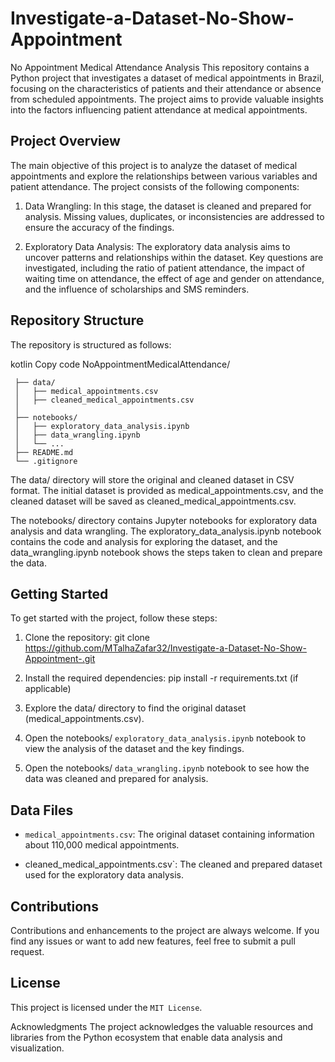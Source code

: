 # Investigate-a-Dataset-No-Show-Appointment

No Appointment Medical Attendance Analysis
This repository contains a Python project that investigates a dataset of medical appointments in Brazil, focusing on the characteristics of patients and their attendance or absence from scheduled appointments. The project aims to provide valuable insights into the factors influencing patient attendance at medical appointments.

## Project Overview
The main objective of this project is to analyze the dataset of medical appointments and explore the relationships between various variables and patient attendance. The project consists of the following components:

1. Data Wrangling: In this stage, the dataset is cleaned and prepared for analysis. Missing values, duplicates, or inconsistencies are addressed to ensure the accuracy of the findings.

2. Exploratory Data Analysis: The exploratory data analysis aims to uncover patterns and relationships within the dataset. Key questions are investigated, including the ratio of patient attendance, the impact of waiting time on attendance, the effect of age and gender on attendance, and the influence of scholarships and SMS reminders.

## Repository Structure
The repository is structured as follows:

kotlin
Copy code
NoAppointmentMedicalAttendance/

 ```
  ├── data/
  │   ├── medical_appointments.csv
  │   ├── cleaned_medical_appointments.csv
  │   
  ├── notebooks/
  │   ├── exploratory_data_analysis.ipynb
  │   ├── data_wrangling.ipynb
  │   └── ...
  ├── README.md
  └── .gitignore

```

The data/ directory will store the original and cleaned dataset in CSV format. The initial dataset is provided as medical_appointments.csv, and the cleaned dataset will be saved as cleaned_medical_appointments.csv.

The notebooks/ directory contains Jupyter notebooks for exploratory data analysis and data wrangling. The exploratory_data_analysis.ipynb notebook contains the code and analysis for exploring the dataset, and the data_wrangling.ipynb notebook shows the steps taken to clean and prepare the data.

## Getting Started
To get started with the project, follow these steps:

1. Clone the repository: git clone https://github.com/MTalhaZafar32/Investigate-a-Dataset-No-Show-Appointment-.git

2. Install the required dependencies: pip install -r requirements.txt (if applicable)

3. Explore the data/ directory to find the original dataset (medical_appointments.csv).

4. Open the notebooks/ `exploratory_data_analysis.ipynb` notebook to view the analysis of the dataset and the key findings.

5. Open the notebooks/ `data_wrangling.ipynb` notebook to see how the data was cleaned and prepared for analysis.

## Data Files
- `medical_appointments.csv`: The original dataset containing information about 110,000 medical appointments.

- cleaned_medical_appointments.csv`: The cleaned and prepared dataset used for the exploratory data analysis.

## Contributions
Contributions and enhancements to the project are always welcome. If you find any issues or want to add new features, feel free to submit a pull request.

## License
This project is licensed under the `MIT License`.

Acknowledgments
The project acknowledges the valuable resources and libraries from the Python ecosystem that enable data analysis and visualization.







